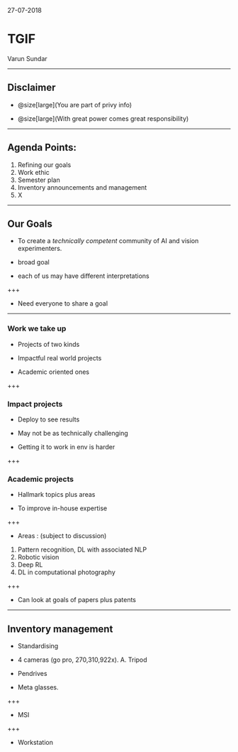 27-07-2018

# TGIF 

Varun Sundar
 
---

## Disclaimer

*  @size[large](You are part of privy info)

* @size[large](With great power comes great responsibility)

---

## Agenda Points:

1. Refining our goals
2. Work ethic
3. Semester plan
4. Inventory announcements and management
5. X

---

## Our Goals

* To create a *technically competent* community of AI and vision experimenters.

* broad goal

* each of us may have different interpretations

+++

* Need everyone to share a goal

---

### Work we take up

* Projects of two kinds

* Impactful real world projects

* Academic oriented ones

+++

### Impact projects

* Deploy to see results

* May not be as technically challenging

* Getting it to work in env is harder

+++

### Academic projects

* Hallmark topics plus areas

* To improve in-house expertise

+++

* Areas : (subject to discussion)

 1. Pattern recognition, DL with associated NLP
 2. Robotic vision
 3. Deep RL
 4. DL in computational photography

+++

* Can look at goals of papers plus patents



---

## Inventory management

* Standardising

* 4 cameras (go pro, 270,310,922x). A. Tripod

* Pendrives

* Meta glasses.

+++

* MSI

+++

* Workstation
